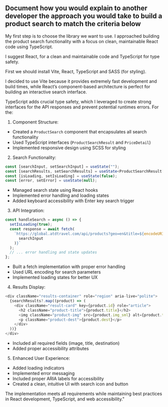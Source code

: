 ## Document how you would explain to another developer the approach you would take to build a product search to match the criteria below

My first step is to choose the library we want to use. I approached building the product search functionality with a focus on clean, maintainable React code using TypeScript.

I suggest React, for a clean and maintainable code and TypeScript for type safety.

First we should install Vite, React, TypeScript and SASS (for styling).

I decided to use Vite because it provides extremely fast development and build times, while React’s component-based architecture is perfect for building an interactive search interface.

TypeScript adds crucial type safety, which I leveraged to create strong interfaces for the API responses and prevent potential runtimes errors.
For the:

1. Component Structure:

- Created a `ProductSearch` component that encapsulates all search functionality
- Used TypeScript interfaces (`ProductSearchResult` and `PriceDetail`)
- Implemented responsive design using SCSS for styling

2. Search Functionality:

```typescript
const [searchInput, setSearchInput] = useState("");
const [searchResults, setSearchResults] = useState<ProductSearchResult[]>([]);
const [isLoading, setIsLoading] = useState(false);
const [error, setError] = useState(null);
```

- Managed search state using React hooks
- Implemented error handling and loading states
- Added keyboard accessibility with Enter key search trigger

3. API Integration:

```typescript
const handleSearch = async () => {
  setIsLoading(true);
  const response = await fetch(
    `https://global.atdtravel.com/api/products?geo=en&title=${encodeURIComponent(
      searchInput
    )}`
  );
  // ... error handling and state updates
};
```

- Built a fetch implementation with proper error handling
- Used URL encoding for search parameters
- Implemented loading states for better UX

4. Results Display:

```typescript
<div className="results-container" role="region" aria-live="polite">
  {searchResults?.map((product) => (
    <div className="result-card" key={product.id} role="article">
      <h2 className="product-title">{product.title}</h2>
      <img className="product-img" src={product.img_sml} alt={product.title} />
      <p className="product-dest">{product.dest}</p>
    </div>
  ))}
</div>
```

- Included all required fields (image, title, destination)
- Added proper accessibility attributes

5. Enhanced User Experience:

- Added loading indicators
- Implemented error messaging
- Included proper ARIA labels for accessibility
- Created a clean, intuitive UI with search icon and button

The implementation meets all requirements while maintaining best practices in React development, TypeScript, and web accessibility."
